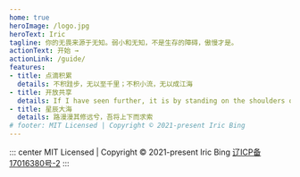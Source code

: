 ```yaml
---
home: true
heroImage: /logo.jpg
heroText: Iric
tagline: 你的无畏来源于无知。弱小和无知，不是生存的障碍，傲慢才是。
actionText: 开始 →
actionLink: /guide/
features:
- title: 点滴积累
  details: 不积跬步，无以至千里；不积小流，无以成江海
- title: 开放共享
  details: If I have seen further, it is by standing on the shoulders of giants.
- title: 星辰大海
  details: 路漫漫其修远兮，吾将上下而求索
# footer: MIT Licensed | Copyright © 2021-present Iric Bing 
---
```


::: center
MIT Licensed | Copyright © 2021-present Iric Bing [辽ICP备17016380号-2](https://beian.miit.gov.cn/#/Integrated/index)
:::